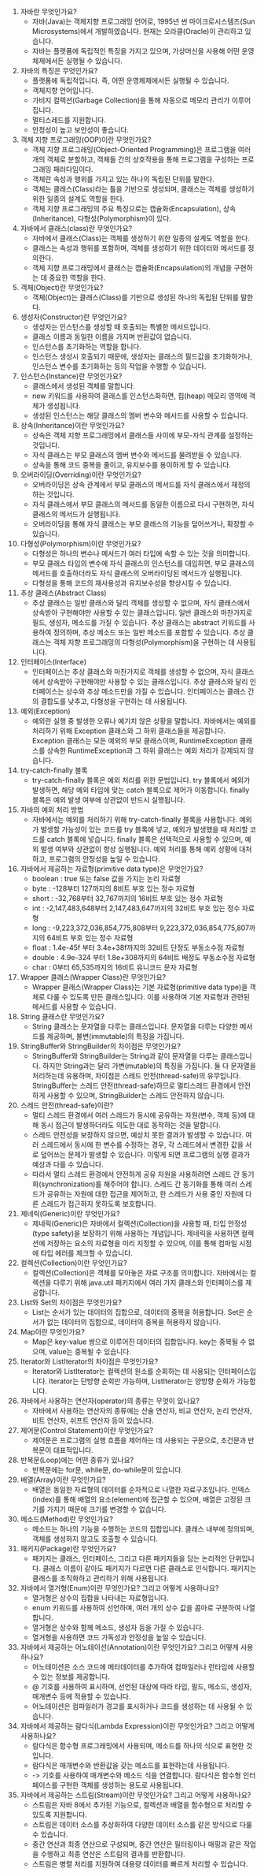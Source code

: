 1. 자바란 무엇인가요?
   - 자바(Java)는 객체지향 프로그래밍 언어로, 1995년 썬 마이크로시스템즈(Sun Microsystems)에서 개발하였습니다. 현재는 오라클(Oracle)이 관리하고 있습니다.
   - 자바는 플랫폼에 독립적인 특징을 가지고 있으며, 가상머신을 사용해 어떤 운영체제에서든 실행될 수 있습니다.
2. 자바의 특징은 무엇인가요?
   - 플랫폼에 독립적입니다. 즉, 어떤 운영체제에서든 실행될 수 있습니다.
   - 객체지향 언어입니다.
   - 가비지 컬렉션(Garbage Collection)을 통해 자동으로 메모리 관리가 이루어집니다.
   - 멀티스레드를 지원합니다.
   - 안정성이 높고 보안성이 좋습니다.
3. 객체 지향 프로그래밍(OOP)이란 무엇인가요?
   - 객체 지향 프로그래밍(Object-Oriented Programming)은 프로그램을 여러 개의 객체로 분할하고, 객체들 간의 상호작용을 통해 프로그램을 구성하는 프로그래밍 패러다임이다.
   - 객체란 속성과 행위를 가지고 있는 하나의 독립된 단위를 말한다.
   - 객체는 클래스(Class)라는 틀을 기반으로 생성되며, 클래스는 객체를 생성하기 위한 일종의 설계도 역할을 한다.
   - 객체 지향 프로그래밍의 주요 특징으로는 캡슐화(Encapsulation), 상속(Inheritance), 다형성(Polymorphism)이 있다.
4. 자바에서 클래스(class)란 무엇인가요?
   - 자바에서 클래스(Class)는 객체를 생성하기 위한 일종의 설계도 역할을 한다.
   - 클래스는 속성과 행위를 포함하며, 객체를 생성하기 위한 데이터와 메서드를 정의한다.
   - 객체 지향 프로그래밍에서 클래스는 캡슐화(Encapsulation)의 개념을 구현하는 데 중요한 역할을 한다.
5. 객체(Object)란 무엇인가요?
   - 객체(Object)는 클래스(Class)를 기반으로 생성된 하나의 독립된 단위를 말한다.
6. 생성자(Constructor)란 무엇인가요?
   - 생성자는 인스턴스를 생성할 때 호출되는 특별한 메서드입니다.
   - 클래스 이름과 동일한 이름을 가지며 반환값이 없습니다.
   - 인스턴스를 초기화하는 역할을 합니다.
   - 인스턴스 생성시 호출되기 때문에, 생성자는 클래스의 필드값을 초기화하거나, 인스턴스 변수를 초기화하는 등의 작업을 수행할 수 있습니다.
7. 인스턴스(Instance)란 무엇인가요?
   - 클래스에서 생성된 객체를 말합니다.
   - new 키워드를 사용하여 클래스를 인스턴스화하면, 힙(heap) 메모리 영역에 객체가 생성됩니다.
   - 생성된 인스턴스는 해당 클래스의 멤버 변수와 메서드를 사용할 수 있습니다.
8. 상속(Inheritance)이란 무엇인가요?
   - 상속은 객체 지향 프로그래밍에서 클래스들 사이에 부모-자식 관계를 설정하는 것입니다.
   - 자식 클래스는 부모 클래스의 멤버 변수와 메서드를 물려받을 수 있습니다.
   - 상속을 통해 코드 중복을 줄이고, 유지보수를 용이하게 할 수 있습니다.
9. 오버라이딩(Overriding)이란 무엇인가요?
   - 오버라이딩은 상속 관계에서 부모 클래스의 메서드를 자식 클래스에서 재정의하는 것입니다.
   - 자식 클래스에서 부모 클래스의 메서드를 동일한 이름으로 다시 구현하면, 자식 클래스의 메서드가 실행됩니다.
   - 오버라이딩을 통해 자식 클래스는 부모 클래스의 기능을 덮어쓰거나, 확장할 수 있습니다.
10. 다형성(Polymorphism)이란 무엇인가요?
    - 다형성은 하나의 변수나 메서드가 여러 타입에 속할 수 있는 것을 의미합니다.
    - 부모 클래스 타입의 변수에 자식 클래스의 인스턴스를 대입하면, 부모 클래스의 메서드를 호출하더라도 자식 클래스의 오버라이딩된 메서드가 실행됩니다.
    - 다형성을 통해 코드의 재사용성과 유지보수성을 향상시킬 수 있습니다.
11. 추상 클래스(Abstract Class)
    - 추상 클래스는 일반 클래스와 달리 객체를 생성할 수 없으며, 자식 클래스에서 상속받아 구현해야만 사용할 수 있는 클래스입니다. 일반 클래스와 마찬가지로 필드, 생성자, 메소드를 가질 수 있습니다. 추상 클래스는 abstract 키워드를 사용하여 정의하며, 추상 메소드 또는 일반 메소드를 포함할 수 있습니다. 추상 클래스는 객체 지향 프로그래밍의 다형성(Polymorphism)을 구현하는 데 사용됩니다.
12. 인터페이스(Interface)
    - 인터페이스는 추상 클래스와 마찬가지로 객체를 생성할 수 없으며, 자식 클래스에서 상속받아 구현해야만 사용할 수 있는 클래스입니다. 추상 클래스와 달리 인터페이스는 상수와 추상 메소드만을 가질 수 있습니다. 인터페이스는 클래스 간의 결합도를 낮추고, 다형성을 구현하는 데 사용됩니다.
13. 예외(Exception)
    - 예외란 실행 중 발생한 오류나 예기치 않은 상황을 말합니다. 자바에서는 예외를 처리하기 위해 Exception 클래스와 그 하위 클래스들을 제공합니다. Exception 클래스는 모든 예외의 부모 클래스이며, RuntimeException 클래스를 상속한 RuntimeException과 그 하위 클래스는 예외 처리가 강제되지 않습니다.
14. try-catch-finally 블록
    - try-catch-finally 블록은 예외 처리를 위한 문법입니다. try 블록에서 예외가 발생하면, 해당 예외 타입에 맞는 catch 블록으로 제어가 이동합니다. finally 블록은 예외 발생 여부에 상관없이 반드시 실행됩니다.
15. 자바의 예외 처리 방법
    - 자바에서는 예외를 처리하기 위해 try-catch-finally 블록을 사용합니다. 예외가 발생할 가능성이 있는 코드를 try 블록에 넣고, 예외가 발생했을 때 처리할 코드를 catch 블록에 넣습니다. finally 블록은 선택적으로 사용할 수 있으며, 예외 발생 여부와 상관없이 항상 실행됩니다. 예외 처리를 통해 예외 상황에 대처하고, 프로그램의 안정성을 높일 수 있습니다.
16. 자바에서 제공하는 자료형(primitive data type)은 무엇인가요?
    - boolean : true 또는 false 값을 가지는 논리 자료형
    - byte : -128부터 127까지의 8비트 부호 있는 정수 자료형
    - short : -32,768부터 32,767까지의 16비트 부호 있는 정수 자료형
    - int : -2,147,483,648부터 2,147,483,647까지의 32비트 부호 있는 정수 자료형
    - long : -9,223,372,036,854,775,808부터 9,223,372,036,854,775,807까지의 64비트 부호 있는 정수 자료형
    - float : 1.4e-45f 부터 3.4e+38f까지의 32비트 단정도 부동소수점 자료형
    - double : 4.9e-324 부터 1.8e+308까지의 64비트 배정도 부동소수점 자료형
    - char : 0부터 65,535까지의 16비트 유니코드 문자 자료형
17. Wrapper 클래스(Wrapper Class)란 무엇인가요?
    - Wrapper 클래스(Wrapper Class)는 기본 자료형(primitive data type)을 객체로 다룰 수 있도록 만든 클래스입니다. 이를 사용하여 기본 자료형과 관련된 메서드를 사용할 수 있습니다.
18. String 클래스란 무엇인가요?
    - String 클래스는 문자열을 다루는 클래스입니다. 문자열을 다루는 다양한 메서드를 제공하며, 불변(immutable)의 특징을 가집니다.
19. StringBuffer와 StringBuilder의 차이점은 무엇인가요?
    - StringBuffer와 StringBuilder는 String과 같이 문자열을 다루는 클래스입니다. 하지만 String과는 달리 가변(mutable)의 특징을 가집니다. 둘 다 문자열을 처리하는데 유용하며, 차이점은 스레드 안전(thread-safe)의 유무입니다. StringBuffer는 스레드 안전(thread-safe)하므로 멀티스레드 환경에서 안전하게 사용할 수 있으며, StringBuilder는 스레드 안전하지 않습니다.
20. 스레드 안전(thread-safe)이란?
    - 멀티 스레드 환경에서 여러 스레드가 동시에 공유하는 자원(변수, 객체 등)에 대해 동시 접근이 발생하더라도 의도한 대로 동작하는 것을 말합니다.
    - 스레드 안전성을 보장하지 않으면, 예상치 못한 결과가 발생할 수 있습니다. 여러 스레드에서 동시에 한 변수를 수정하는 경우, 각 스레드에서 변경한 값을 서로 덮어쓰는 문제가 발생할 수 있습니다. 이렇게 되면 프로그램의 실행 결과가 예상과 다를 수 있습니다.
    - 따라서 멀티 스레드 환경에서 안전하게 공유 자원을 사용하려면 스레드 간 동기화(synchronization)를 해주어야 합니다. 스레드 간 동기화를 통해 여러 스레드가 공유하는 자원에 대한 접근을 제어하고, 한 스레드가 사용 중인 자원에 다른 스레드가 접근하지 못하도록 보호합니다.
21. 제네릭(Generic)이란 무엇인가요?
    - 제네릭(Generic)은 자바에서 컬렉션(Collection)을 사용할 때, 타입 안정성(type safety)을 보장하기 위해 사용하는 개념입니다. 제네릭을 사용하면 컬렉션에 저장하는 요소의 자료형을 미리 지정할 수 있으며, 이를 통해 컴파일 시점에 타입 에러를 체크할 수 있습니다.
22. 컬렉션(Collection)이란 무엇인가요?
    - 컬렉션(Collection)은 객체를 모아놓은 자료 구조를 의미합니다. 자바에서는 컬렉션을 다루기 위해 java.util 패키지에서 여러 가지 클래스와 인터페이스를 제공합니다.
23. List와 Set의 차이점은 무엇인가요?
    - List는 순서가 있는 데이터의 집합으로, 데이터의 중복을 허용합니다. Set은 순서가 없는 데이터의 집합으로, 데이터의 중복을 허용하지 않습니다.
24. Map이란 무엇인가요?
    - Map은 key-value 쌍으로 이루어진 데이터의 집합입니다. key는 중복될 수 없으며, value는 중복될 수 있습니다.
25. Iterator와 ListIterator의 차이점은 무엇인가요?
    - Iterator와 ListIterator는 컬렉션의 원소를 순회하는 데 사용되는 인터페이스입니다. Iterator는 단방향 순회만 가능하며, ListIterator는 양방향 순회가 가능합니다.
26. 자바에서 사용하는 연산자(operator)의 종류는 무엇이 있나요?
    - 자바에서 사용하는 연산자의 종류에는 산술 연산자, 비교 연산자, 논리 연산자, 비트 연산자, 쉬프트 연산자 등이 있습니다.
27. 제어문(Control Statement)이란 무엇인가요?
    - 제어문은 프로그램의 실행 흐름을 제어하는 데 사용되는 구문으로, 조건문과 반복문이 대표적입니다.
28. 반복문(Loop)에는 어떤 종류가 있나요?
    - 반복문에는 for문, while문, do-while문이 있습니다.
29. 배열(Array)이란 무엇인가요?
    - 배열은 동일한 자료형의 데이터를 순차적으로 나열한 자료구조입니다. 인덱스(index)를 통해 배열의 요소(element)에 접근할 수 있으며, 배열은 고정된 크기를 가지기 때문에 크기를 변경할 수 없습니다.
30. 메소드(Method)란 무엇인가요?
    - 메소드는 하나의 기능을 수행하는 코드의 집합입니다. 클래스 내부에 정의되며, 객체를 생성하지 않고도 호출할 수 있습니다.
31. 패키지(Package)란 무엇인가요?
    - 패키지는 클래스, 인터페이스, 그리고 다른 패키지들을 담는 논리적인 단위입니다. 클래스 이름이 같아도 패키지가 다르면 다른 클래스로 인식합니다. 패키지는 클래스를 조직화하고 관리하기 위해 사용됩니다.
32. 자바에서 열거형(Enum)이란 무엇인가요? 그리고 어떻게 사용하나요?
    - 열거형은 상수의 집합을 나타내는 자료형입니다.
    - enum 키워드를 사용하여 선언하며, 여러 개의 상수 값을 콤마로 구분하여 나열합니다.
    - 열거형은 상수와 함께 메소드, 생성자 등을 가질 수 있습니다.
    - 열거형을 사용하면 코드 가독성과 안정성을 높일 수 있습니다.
33. 자바에서 제공하는 어노테이션(Annotation)이란 무엇인가요? 그리고 어떻게 사용하나요?
    - 어노테이션은 소스 코드에 메타데이터를 추가하여 컴파일러나 런타임에 사용할 수 있는 정보를 제공합니다.
    - @ 기호를 사용하여 표시하며, 선언된 대상에 따라 타입, 필드, 메소드, 생성자, 매개변수 등에 적용할 수 있습니다.
    - 어노테이션은 컴파일러가 경고를 표시하거나 코드를 생성하는 데 사용될 수 있습니다.
34. 자바에서 제공하는 람다식(Lambda Expression)이란 무엇인가요? 그리고 어떻게 사용하나요?
    - 람다식은 함수형 프로그래밍에서 사용되며, 메소드를 하나의 식으로 표현한 것입니다.
    - 람다식은 매개변수와 반환값을 갖는 메소드를 표현하는데 사용됩니다.
    - -> 기호를 사용하여 매개변수와 메소드 식을 연결합니다.
      람다식은 함수형 인터페이스를 구현한 객체를 생성하는 용도로 사용됩니다.
35. 자바에서 제공하는 스트림(Stream)이란 무엇인가요? 그리고 어떻게 사용하나요?
    - 스트림은 자바 8에서 추가된 기능으로, 컬렉션과 배열을 함수형으로 처리할 수 있도록 지원합니다.
    - 스트림은 데이터 소스를 추상화하여 다양한 데이터 소스를 같은 방식으로 다룰 수 있습니다.
    - 중간 연산과 최종 연산으로 구성되며, 중간 연산은 필터링이나 매핑과 같은 작업을 수행하고 최종 연산은 스트림의 결과를 반환합니다.
    - 스트림은 병렬 처리를 지원하여 대용량 데이터를 빠르게 처리할 수 있습니다.

